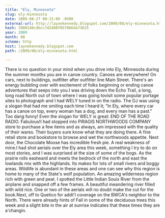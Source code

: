 ```yaml
---
title: "Ely, Minnesota"
slug: ely-minnesota
date: 2009-08-27 00:15:09 -0500
external-url: http://laynekennedy.blogspot.com/2009/08/ely-minnesota.html
hash: 3980146cdbcc7d2408f0578664a73625
year: 2009
month: 08
scheme: http
host: laynekennedy.blogspot.com
path: /2009/08/ely-minnesota.html

---
```


There is no question in your mind when you drive into Ely, Minnesota during the summer months you are in canoe country. Canoes are everywhere! On cars, next to buildings, outfitter after outfitter line Main Street. There's an energy bubbling over with excitement of folks beginning or ending canoe adventures that seeps into you.I was driving down the Echo Trail, a long, long road North out of town where I was going tovisit some popular portage sites to photograph and I had WELY tuned in on the radio. The DJ was using a slogan that had me smiling each time I heard it; "In Ely, where every car has a canoe on top, every woman has a dog, and every man has a past."  Too dang funny! Even the slogan for WELY is great:  END OF THE ROAD RADIO. Fabulous!I had stopped into PIRAGIS NORTHWOODS COMPANY store to purchase a few items and as always, am impressed with the quality of their wares. Their buyers sure know what they are doing there. A fine retail store and bookstore to browse and wet the northwoods appetite. Next door, the Chocolate Moose has incredible fresh pie. A real weakness of mine.I had shot aerials over the Ely area this week, something I try to do on most stories, and I was surprised at the size of some of the bogs. As the prairie rolls eastward and meets the bedrock of the north and east the lowlands mix with the highlands. Its makes for lots of small rivers and boggy areas. Wildlife is abundant in these areas and one can see why this region is home to many of the State's wolf population. An amazing wilderness region rich with green and peat. I spotted the Little Indian Souix River from the airplane and snapped off a few frames. A beautiful meandering river filled with wild rice. One or two of the aerials will no doubt make the cut for the book.Next, off to Quetico for addt'l coverage on the BWCA's neighbor to the North. There were already hints of Fall in some of the deciduous trees this week and a slight bite in the air at sunrise indicates that these times they are a'changin.
